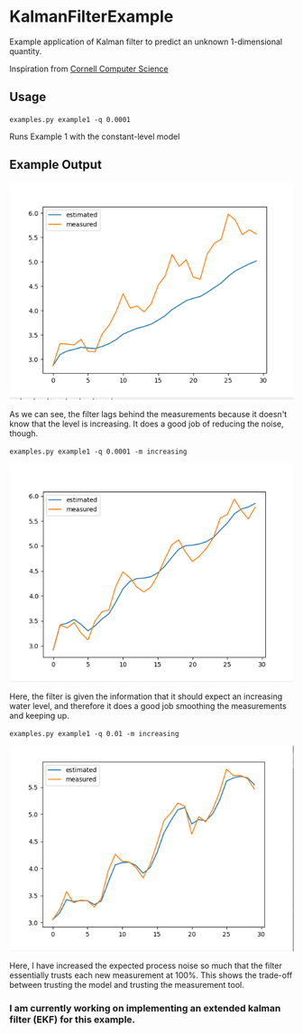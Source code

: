# KalmanFilterExample
Example application of Kalman filter to predict an unknown 1-dimensional quantity.

Inspiration from [Cornell Computer Science](https://www.cs.cornell.edu/courses/cs4758/2012sp/materials/MI63slides.pdf)

## Usage

`examples.py example1 -q 0.0001`

Runs Example 1 with the constant-level model

## Example Output

![Constant Level](/images/constant_model.png)

As we can see, the filter lags behind the measurements because it doesn't know that the level is increasing. It does a good job of reducing the noise, though.

`examples.py example1 -q 0.0001 -m increasing`

![Increasing Level](/images/increasing_model.png)

Here, the filter is given the information that it should expect an increasing water level, and therefore it does a good job smoothing the measurements and keeping up.

`examples.py example1 -q 0.01 -m increasing`

![High Process Noise](/images/high_process_noise.png)

Here, I have increased the expected process noise so much that the filter essentially trusts each new measurement at 100%. This shows the trade-off between trusting the model and trusting the measurement tool.

### I am currently working on implementing an extended kalman filter (EKF) for this example.